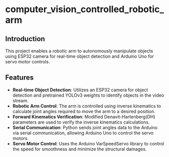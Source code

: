 # computer_vision_controlled_robotic_arm
## Introduction
This project enables a robotic arm to autonomously manipulate objects using ESP32 camera for real-time object detection and Arduino Uno for servo motor controls. 

## Features
- **Real-time Object Detection**: Utilizes an ESP32 camera for object detection and pretrained YOLOv3 weights to identify objects in the video stream.
- **Robotic Arm Control**: The arm is controlled using inverse kinematics to calculate joint angles required to move the arm to a desired position.
- **Forward Kinematics Verification**: Modified Denavit-Hartenberg(DH) parameters are used to verify the inverse kinematics calculations.
- **Serial Communication**: Python sends joint angles data to the Arduino via serial communication, allowing Arduino Uno to control the servo motors.
- **Servo Motor Control**: Uses the Arduino VarSpeedServo library to control the speed for smoothness and minimize the structural damages. 
